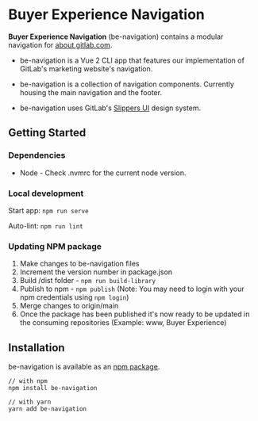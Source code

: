 # Buyer Experience Navigation

**Buyer Experience Navigation** (be-navigation) contains a modular navigation for [about.gitlab.com](https://about.gitlab.com).
- be-navigation is a Vue 2 CLI app that features our implementation of GitLab's marketing website's navigation.

- be-navigation is a collection of navigation components. Currently housing the main navigation and the footer.

- be-navigation uses GitLab's [Slippers UI](https://gitlab.com/gitlab-com/marketing/digital-experience/slippers-ui) design system.

## Getting Started
### Dependencies
- Node - Check .nvmrc for the current node version.

### Local development
Start app: ```npm run serve```

Auto-lint: ```npm run lint```

### Updating NPM package
1. Make changes to be-navigation files
2. Increment the version number in package.json
3. Build /dist folder - ```npm run build-library```
4. Publish to npm - ```npm publish``` (Note: You may need to login with your npm credentials using ```npm login```)
5. Merge changes to origin/main
6. Once the package has been published it's now ready to be updated in the consuming repositories (Example: www, Buyer Experience)

## Installation
be-navigation is available as an [npm package](https://www.npmjs.com/package/be-navigation).

    // with npm
    npm install be-navigation

    // with yarn
    yarn add be-navigation
